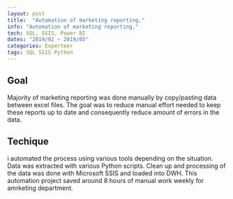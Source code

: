 ```yaml
---
layout: post
title:  "Automation of marketing reporting,"
info: "Automation of marketing reporting,"
tech: SQL, SSIS, Power BI
dates: "2019/02 ~ 2019/05" 
categories: Experteer
tags: SQL SSIS Python
---
```


## Goal
Majority of marketing reporting was done manually by copy/pasting data between excel files. The goal was to reduce manual effort needed to keep these reports up to date and consequently reduce amount of errors in the data.


## Techique
i automated the process using various tools depending on the situation.
Data was extracted with various Python scripts. Clean up and processing of the data was done with Microsoft SSIS and loaded into DWH. 
This automation project saved around 8 hours of manual work weekly for amrketing department.   


